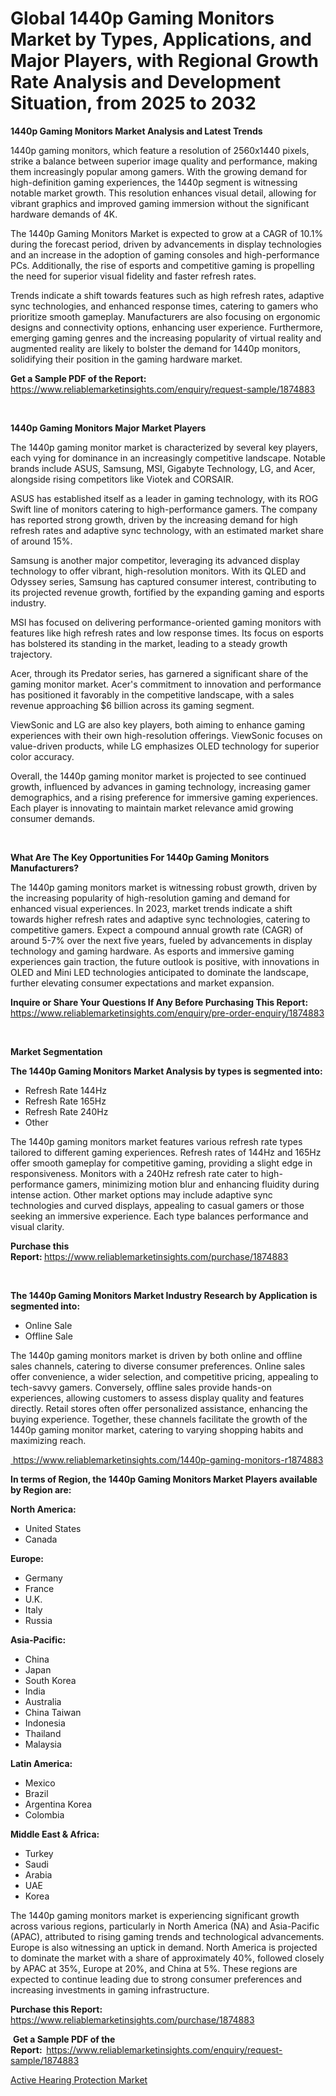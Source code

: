 <p><h1>Global 1440p Gaming Monitors Market by Types, Applications, and Major Players, with Regional Growth Rate Analysis and Development Situation, from 2025 to 2032</h1></p><p><strong>1440p Gaming Monitors Market Analysis and Latest Trends</strong></p>
<p><p>1440p gaming monitors, which feature a resolution of 2560x1440 pixels, strike a balance between superior image quality and performance, making them increasingly popular among gamers. With the growing demand for high-definition gaming experiences, the 1440p segment is witnessing notable market growth. This resolution enhances visual detail, allowing for vibrant graphics and improved gaming immersion without the significant hardware demands of 4K.</p><p>The 1440p Gaming Monitors Market is expected to grow at a CAGR of 10.1% during the forecast period, driven by advancements in display technologies and an increase in the adoption of gaming consoles and high-performance PCs. Additionally, the rise of esports and competitive gaming is propelling the need for superior visual fidelity and faster refresh rates.</p><p>Trends indicate a shift towards features such as high refresh rates, adaptive sync technologies, and enhanced response times, catering to gamers who prioritize smooth gameplay. Manufacturers are also focusing on ergonomic designs and connectivity options, enhancing user experience. Furthermore, emerging gaming genres and the increasing popularity of virtual reality and augmented reality are likely to bolster the demand for 1440p monitors, solidifying their position in the gaming hardware market.</p></p>
<p><strong>Get a Sample PDF of the Report:&nbsp;</strong> <a href="https://www.reliablemarketinsights.com/enquiry/request-sample/1874883?utm_campaign=2888&utm_medium=2&utm_source=Github&utm_content=ia&utm_term=05042025&utm_id=1440p-gaming-monitors">https://www.reliablemarketinsights.com/enquiry/request-sample/1874883</a></p>
<p>&nbsp;</p>
<p><strong>1440p Gaming Monitors Major Market Players</strong></p>
<p><p>The 1440p gaming monitor market is characterized by several key players, each vying for dominance in an increasingly competitive landscape. Notable brands include ASUS, Samsung, MSI, Gigabyte Technology, LG, and Acer, alongside rising competitors like Viotek and CORSAIR.</p><p>ASUS has established itself as a leader in gaming technology, with its ROG Swift line of monitors catering to high-performance gamers. The company has reported strong growth, driven by the increasing demand for high refresh rates and adaptive sync technology, with an estimated market share of around 15%.</p><p>Samsung is another major competitor, leveraging its advanced display technology to offer vibrant, high-resolution monitors. With its QLED and Odyssey series, Samsung has captured consumer interest, contributing to its projected revenue growth, fortified by the expanding gaming and esports industry.</p><p>MSI has focused on delivering performance-oriented gaming monitors with features like high refresh rates and low response times. Its focus on esports has bolstered its standing in the market, leading to a steady growth trajectory.</p><p>Acer, through its Predator series, has garnered a significant share of the gaming monitor market. Acer's commitment to innovation and performance has positioned it favorably in the competitive landscape, with a sales revenue approaching $6 billion across its gaming segment.</p><p>ViewSonic and LG are also key players, both aiming to enhance gaming experiences with their own high-resolution offerings. ViewSonic focuses on value-driven products, while LG emphasizes OLED technology for superior color accuracy.</p><p>Overall, the 1440p gaming monitor market is projected to see continued growth, influenced by advances in gaming technology, increasing gamer demographics, and a rising preference for immersive gaming experiences. Each player is innovating to maintain market relevance amid growing consumer demands.</p></p>
<p>&nbsp;</p>
<p><strong>What Are The Key Opportunities For 1440p Gaming Monitors Manufacturers?</strong></p>
<p><p>The 1440p gaming monitors market is witnessing robust growth, driven by the increasing popularity of high-resolution gaming and demand for enhanced visual experiences. In 2023, market trends indicate a shift towards higher refresh rates and adaptive sync technologies, catering to competitive gamers. Expect a compound annual growth rate (CAGR) of around 5-7% over the next five years, fueled by advancements in display technology and gaming hardware. As esports and immersive gaming experiences gain traction, the future outlook is positive, with innovations in OLED and Mini LED technologies anticipated to dominate the landscape, further elevating consumer expectations and market expansion.</p></p>
<p><strong>Inquire or Share Your Questions If Any Before Purchasing This Report:</strong> <a href="https://www.reliablemarketinsights.com/enquiry/pre-order-enquiry/1874883?utm_campaign=2888&utm_medium=2&utm_source=Github&utm_content=ia&utm_term=05042025&utm_id=1440p-gaming-monitors">https://www.reliablemarketinsights.com/enquiry/pre-order-enquiry/1874883</a></p>
<p>&nbsp;</p>
<p><strong>Market Segmentation</strong></p>
<p><strong>The 1440p Gaming Monitors Market Analysis by types is segmented into:</strong></p>
<p><ul><li>Refresh Rate 144Hz</li><li>Refresh Rate 165Hz</li><li>Refresh Rate 240Hz</li><li>Other</li></ul></p>
<p><p>The 1440p gaming monitors market features various refresh rate types tailored to different gaming experiences. Refresh rates of 144Hz and 165Hz offer smooth gameplay for competitive gaming, providing a slight edge in responsiveness. Monitors with a 240Hz refresh rate cater to high-performance gamers, minimizing motion blur and enhancing fluidity during intense action. Other market options may include adaptive sync technologies and curved displays, appealing to casual gamers or those seeking an immersive experience. Each type balances performance and visual clarity.</p></p>
<p><strong>Purchase this Report:&nbsp;</strong><a href="https://www.reliablemarketinsights.com/purchase/1874883?utm_campaign=2888&utm_medium=2&utm_source=Github&utm_content=ia&utm_term=05042025&utm_id=1440p-gaming-monitors">https://www.reliablemarketinsights.com/purchase/1874883</a></p>
<p>&nbsp;</p>
<p><strong>The 1440p Gaming Monitors Market Industry Research by Application is segmented into:</strong></p>
<p><ul><li>Online Sale</li><li>Offline Sale</li></ul></p>
<p><p>The 1440p gaming monitors market is driven by both online and offline sales channels, catering to diverse consumer preferences. Online sales offer convenience, a wider selection, and competitive pricing, appealing to tech-savvy gamers. Conversely, offline sales provide hands-on experiences, allowing customers to assess display quality and features directly. Retail stores often offer personalized assistance, enhancing the buying experience. Together, these channels facilitate the growth of the 1440p gaming monitor market, catering to varying shopping habits and maximizing reach.</p></p>
<p><a href="https://www.reliablemarketinsights.com/1440p-gaming-monitors-r1874883?utm_campaign=2888&utm_medium=2&utm_source=Github&utm_content=ia&utm_term=05042025&utm_id=1440p-gaming-monitors">&nbsp;https://www.reliablemarketinsights.com/1440p-gaming-monitors-r1874883</a></p>
<p><strong>In terms of Region, the 1440p Gaming Monitors Market Players available by Region are:</strong></p>
<p>
    <p> <strong> North America: </strong>
        <ul>
            <li>United States</li>
            <li>Canada</li>
        </ul>
        </p> 
    <p> <strong> Europe: </strong>
        <ul>
            <li>Germany</li>
            <li>France</li>
            <li>U.K.</li>
            <li>Italy</li>
            <li>Russia</li>
        </ul>
        </p> 
    <p> <strong> Asia-Pacific: </strong>
        <ul>
            <li>China</li>
            <li>Japan</li>
            <li>South Korea</li>
            <li>India</li>
            <li>Australia</li>
            <li>China Taiwan</li>
            <li>Indonesia</li>
            <li>Thailand</li>
            <li>Malaysia</li>
        </ul>
        </p> 
    <p> <strong> Latin America: </strong>
        <ul>
            <li>Mexico</li>
            <li>Brazil</li>
            <li>Argentina Korea</li>
            <li>Colombia</li>
        </ul>
        </p> 
    <p> <strong> Middle East & Africa: </strong>
        <ul>
            <li>Turkey</li>
            <li>Saudi</li>
            <li>Arabia</li>
            <li>UAE</li>
            <li>Korea</li>
        </ul>
    </p>
    </p>
<p><p>The 1440p gaming monitors market is experiencing significant growth across various regions, particularly in North America (NA) and Asia-Pacific (APAC), attributed to rising gaming trends and technological advancements. Europe is also witnessing an uptick in demand. North America is projected to dominate the market with a share of approximately 40%, followed closely by APAC at 35%, Europe at 20%, and China at 5%. These regions are expected to continue leading due to strong consumer preferences and increasing investments in gaming infrastructure.</p></p>
<p><strong>Purchase this Report: </strong><a href="https://www.reliablemarketinsights.com/purchase/1874883?utm_campaign=2888&utm_medium=2&utm_source=Github&utm_content=ia&utm_term=05042025&utm_id=1440p-gaming-monitors">https://www.reliablemarketinsights.com/purchase/1874883</a></p>
<p>&nbsp;<strong>Get a Sample PDF of the Report:&nbsp;&nbsp;</strong><a href="https://www.reliablemarketinsights.com/enquiry/request-sample/1874883?utm_campaign=2888&utm_medium=2&utm_source=Github&utm_content=ia&utm_term=05042025&utm_id=1440p-gaming-monitors">https://www.reliablemarketinsights.com/enquiry/request-sample/1874883</a></p>
<p><strong></strong></p>
<p><p><a href="https://github.com/popupioo/Market-Research-Report-List-1/blob/main/active-hearing-protection-market.md?utm_campaign=2888&utm_medium=2&utm_source=Github&utm_content=ia&utm_term=05042025&utm_id=1440p-gaming-monitors">Active Hearing Protection Market</a></p></p>